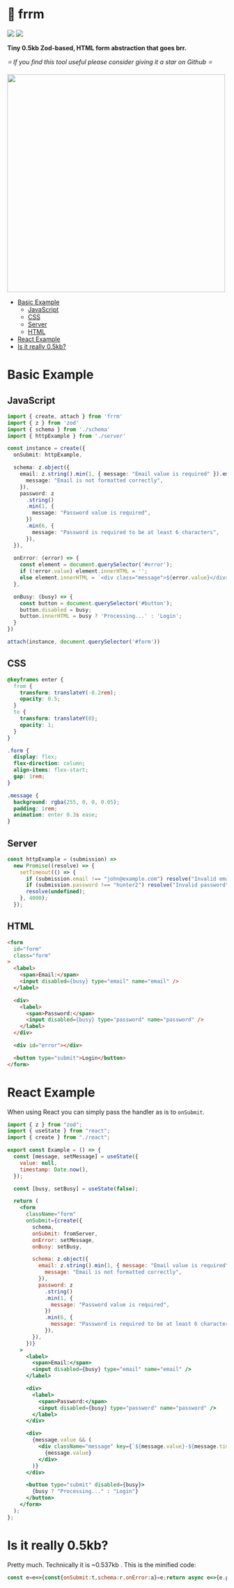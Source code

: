 <!-- omit in toc -->
# 🐇 frrm

[![](https://img.shields.io/npm/v/frrm)](https://www.npmjs.com/package/frrm)
[![](https://img.shields.io/github/stars/schalkventer/frrm?style=social)](https://github.com/schalkventer/frrm)

**Tiny 0.5kb Zod-based, HTML form abstraction that goes brr.**  

_⭐ If you find this tool useful please consider giving it a star on Github ⭐_

<img
src="https://github.com/user-attachments/assets/7523e907-893a-4540-bc8a-b6800fb8c566"
width="500">

- [Basic Example](#basic-example)
  - [JavaScript](#javascript)
  - [CSS](#css)
  - [Server](#server)
  - [HTML](#html)
- [React Example](#react-example)
- [Is it really 0.5kb?](#is-it-really-05kb)

# Basic Example

## JavaScript

```ts
import { create, attach } from 'frrm'
import { z } from 'zod'
import { schema } from './schema'
import { httpExample } from './server'

const instance = create({
  onSubmit: httpExample,

  schema: z.object({
    email: z.string().min(1, { message: "Email value is required" }).email({
      message: "Email is not formatted correctly",
    }),
    password: z
      .string()
      .min(1, {
        message: "Password value is required",
      })
      .min(6, {
        message: "Password is required to be at least 6 characters",
      }),
  }),
  
  onError: (error) => {
    const element = document.querySelector('#error');
    if (!error.value) element.innerHTML = '';
    else element.innerHTML = `<div class="message">${error.value}</div>`;
  },

  onBusy: (busy) => {
    const button = document.querySelector('#button');
    button.disabled = busy;
    button.innerHTML = busy ? 'Processing...' : 'Login';
  }
})

attach(instance, document.querySelector('#form'))
```

## CSS

```css
@keyframes enter {
  from {
    transform: translateY(-0.2rem);
    opacity: 0.5;
  }
  to {
    transform: translateY(0);
    opacity: 1;
  }
}

.form {
  display: flex;
  flex-direction: column;
  align-items: flex-start;
  gap: 1rem;
}

.message {
  background: rgba(255, 0, 0, 0.05);
  padding: 1rem;
  animation: enter 0.3s ease;
}
```

## Server

```ts
const httpExample = (submission) =>
  new Promise((resolve) => {
    setTimeout(() => {
      if (submission.email !== "john@example.com") resolve("Invalid email");
      if (submission.password !== "hunter2") resolve("Invalid password");
      resolve(undefined);
    }, 4000);
  });
```

## HTML

```html
<form
  id="form"
  class="form"
>
  <label>
    <span>Email:</span>
    <input disabled={busy} type="email" name="email" />
  </label>

  <div>
    <label>
      <span>Password:</span>
      <input disabled={busy} type="password" name="password" />
    </label>
  </div>

  <div id="error"></div>

  <button type="submit">Login</button>
</form>
```

# React Example

When using React you can simply pass the handler as is to `onSubmit`.

```jsx
import { z } from "zod";
import { useState } from "react";
import { create } from "./react";

export const Example = () => {
  const [message, setMessage] = useState({
    value: null,
    timestamp: Date.now(),
  });

  const [busy, setBusy] = useState(false);

  return (
    <form
      className="form"
      onSubmit={create({
        schema,
        onSubmit: fromServer,
        onError: setMessage,
        onBusy: setBusy,

        schema: z.object({
          email: z.string().min(1, { message: "Email value is required" }).email({
            message: "Email is not formatted correctly",
          }),
          password: z
            .string()
            .min(1, {
              message: "Password value is required",
            })
            .min(6, {
              message: "Password is required to be at least 6 characters",
            }),
        }),
      })}
    >
      <label>
        <span>Email:</span>
        <input disabled={busy} type="email" name="email" />
      </label>

      <div>
        <label>
          <span>Password:</span>
          <input disabled={busy} type="password" name="password" />
        </label>
      </div>

      <div>
        {message.value && (
          <div className="message" key={`${message.value}-${message.timestamp}`}>
            {message.value}
          </div>
        )}
      </div>

      <button type="submit" disabled={busy}>
        {busy ? "Processing..." : "Login"}
      </button>
    </form>
  );
};
```

# Is it really 0.5kb?

Pretty much. Technically it is ~0.537kb . This is the minified code:

```js
const e=e=>{const{onSubmit:t,schema:r,onError:a}=e;return async e=>{e.preventDefault(),a({value:null,timestamp:Date.now()});const n=e.currentTarget,o=Object.fromEntries(new FormData(n));try{const e=r.parse(o),n=await t(e);n&&a({value:n,timestamp:Date.now()})}catch(e){if(e.errors.length)return n.querySelector(`[name="${e.errors[0].path[0]}"]`).focus(),a({value:e.errors[0].message,timestamp:Date.now()});throw e}}},t=(e,t)=>(e.addEventListener("submit",t),{remove:()=>e.removeEventListener("submit",t)});export{t as attach,e as create};
```